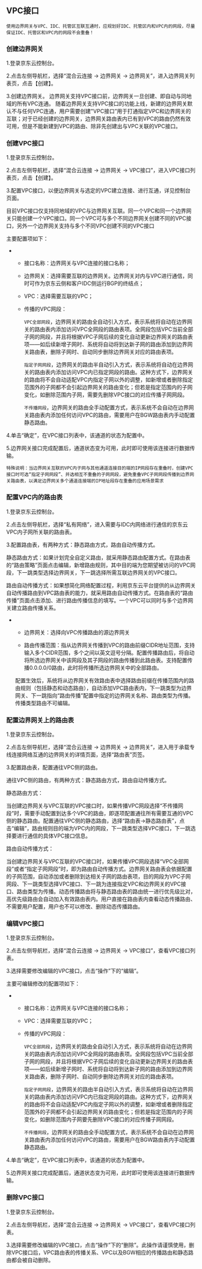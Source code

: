 ## VPC接口

``使用边界网关与VPC、IDC、托管区互联互通时，应规划好IDC、托管区内和VPC内的网段，尽量保证IDC、托管区和VPC内的网段不会重叠！``



### 创建边界网关

1.登录京东云控制台。

2.点击左侧导航栏，选择“混合云连接 -> 边界网关 -> 边界网关”，进入边界网关列表页，点击【创建】。

3.创建边界网关。
  边界网关支持VPC接口前，边界网关一旦创建、即自动与同地域的所有VPC连通。
  随着边界网关支持VPC接口的功能上线，新建的边界网关默认不与任何VPC连通，用户需要创建"VPC接口”用于打通指定VPC和边界网关的互联；对于已经创建的边界网关，边界网关路由表内已有到VPC的路由仍然有效可用，但是不能新建到VPC的路由、除非先创建出与VPC关联的VPC接口。

### **创建VPC接口**

1.登录京东云控制台。

2.点击左侧导航栏，选择“混合云连接 -> 边界网关 -> VPC接口”，进入VPC接口列表页，点击【创建】。

3.配置VPC接口，以便边界网关与选定的VPC建立连接、进行互通，详见控制台页面。

目前VPC接口仅支持同地域的VPC与边界网关互联。同一个VPC和同一个边界网关只能创建一个VPC接口。同一个VPC可与多个不同边界网关创建不同的VPC接口，另外一个边界网关支持与多个不同VPC创建不同的VPC接口

主要配置项如下：

- - 接口名称：边界网关与VPC连接的接口名称；

  - 边界网关：选择需要互联的边界网关。边界网关对内与VPC进行通信，同时可作为京东云侧和客户IDC侧运行BGP的终结点；

  - VPC：选择需要互联的VPC；

  - 传播的VPC网段：

    ``VPC全部网段``，边界网关的路由全自动引入方式，表示系统将自动在边界网关的路由表内添加访问VPC全网段的路由表项。全网段包括VPC当前全部子网的网段，并且将根据VPC子网后续的变化自动更新边界网关的路由表项——如后续新增子网时、系统将自动将到达新子网的路由添加到边界网关路由表，删除子网时、自动同步删除边界网关对应的路由表项。

    ``指定子网网段``，边界网关的路由半自动引入方式，表示系统将自动在边界网关的路由表内添加访问VPC内已指定网段的路由。这种方式下，边界网关的路由将不会自动适配VPC内指定子网以外的调整，如新增或者删除指定范围外的子网都不会引起边界网关的路由变化；但若是指定范围内的子网变化，如删除范围内子网，需要先删除VPC接口的对应传播子网网段。

    ``不传播网段``，边界网关的路由全手动配置方式，表示系统不会自动在边界网关路由表内添加任何访问VPC的路由，需要用户在BGW路由表内手动配置静态路由。

4.单击“确定”，在VPC接口列表中，该通道的状态为配置中。

5.边界网关接口完成配置后，通道状态变为可用，此时即可使用该连接进行数据传输。

``特殊说明：当边界网关互联的VPC内子网与其他通道连接目的端的IP网段存在重叠时，创建VPC接口时可选“指定子网网段”、并选相互不重叠的子网网段，避免重叠VPC子网网段传播到边界网关路由表，以满足边界网关多个通道连接端的IP地址段存在重叠的应用场景需求``


### 配置VPC内的路由表

1.登录京东云控制台。

2.点击左侧导航栏，选择“私有网络”，进入需要与IDC内网络进行通信的京东云VPC内子网所关联的路由表。

3.配置路由表，有两种方式：静态路由方式，路由自动传播方式。

  静态路由方式：如果计划完全自定义路由，就采用静态路由配置方式。在路由表的“路由策略”页面点击编辑，新增路由规则，其中目的端为您期望被访问的VPC网段，下一跳类型选择边界网关，下一跳选择所需互联边界网关的VPC接口。

  路由自动传播方式：如果想简化网络配置过程，利用京东云平台提供的从边界网关自动传播路由到VPC路由表的能力，就采用路由自动传播方式。在路由表的“路由传播”页面点击添加、进行路由传播信息的填写。一个VPC可以同时与多个边界网关建立路由传播关系。

- - 边界网关：选择向VPC传播路由的源边界网关

  - 路由传播范围：指从边界网关传播到VPC的路由前缀CIDR地址范围，支持输入多个CIDR范围，多个之间以英文逗号分隔。配置传播路由后，将自动将所选边界网关中该网段及其子网段的路由传播到此路由表。支持配置传播0.0.0.0/0路由，此时将传播所选边界网关中的全部路由。

   配置生效后，系统将从边界网关有效路由表中选择路由前缀在传播范围内的路由规则（包括静态和动态路由），自动添加VPC路由表内，下一跳类型为边界网关、下一跳指向“路由传播”配置中指定的边界网关名称、路由类型为传播。传播类型路由不可编辑。

### **配置边界网关上的路由表**

1.登录京东云控制台。

2.点击左侧导航栏，选择“混合云连接 -> 边界网关 -> 边界网关”，进入用于承载专线连接网络互通的边界网关的详情页面，选择“路由表”页签。

3.配置路由表，配置通往VPC侧的路由。

通往VPC侧的路由，有两种方式：静态路由方式，路由自动传播方式。

静态路由方式：

当创建边界网关与VPC互联的VPC接口时，如果传播VPC网段选择“不传播网段”时，需要手动配置到达多个VPC的路由，即逐项配置通往所有需要互通的VPC侧的静态路由。配置通往VPC侧的静态路由，选择“路由表->静态路由表”，点击“编辑”，路由规则目的端为VPC内的网段，下一跳类型选择VPC接口，下一跳选择要进行通信的具体VPC接口信息。

路由自动传播方式：

当创建边界网关与VPC互联的VPC接口时，如果传播VPC网段选择“VPC全部网段”或者“指定子网网段”时，即为路由自动传播方式。边界网关路由表会依据配置的子网范围，自动添加或者删除到达相关子网的路由表项，目的网段为VPC子网网段、下一跳类型选择VPC接口、下一跳为连接指定VPC和边界网关的VPC接口、路由类型为传播。动态传播路由将与静态路由表的路由统一进行优先级比对，高优先级路由会自动加入有效路由表内。用户直接在路由表内查看动态传播路由、不需要用户配置，用户也不可以修改、删除动态传播路由。


### **编辑VPC接口**

1.登录京东云控制台。

2.点击左侧导航栏，选择“混合云连接 -> 边界网关 -> VPC接口”，查看VPC接口列表。

3.选择需要修改编辑的VPC接口，点击“操作”下的“编辑”。

主要可编辑修改的配置项如下：

- - 接口名称：边界网关与VPC连接的接口名称；

  - VPC：选择需要互联的VPC；

  - 传播的VPC网段：

    ``VPC全部网段``，边界网关的路由全自动引入方式，表示系统将自动在边界网关的路由表内添加访问VPC全网段的路由表项。全网段包括VPC当前全部子网的网段，并且将根据VPC子网后续的变化自动更新边界网关的路由表项——如后续新增子网时、系统将自动将到达新子网的路由添加到边界网关路由表，删除子网时、自动同步删除边界网关对应的路由表项。

    ``指定子网网段``，边界网关的路由半自动引入方式，表示系统将自动在边界网关的路由表内添加访问VPC内已指定网段的路由。这种方式下，边界网关的路由将不会自动适配VPC内指定子网以外的调整，如新增或者删除指定范围外的子网都不会引起边界网关的路由变化；但若是指定范围内的子网变化，如删除范围内子网要先删除VPC接口的对应传播子网网段。

    ``不传播网段``，边界网关的路由全手动配置方式，表示系统不会自动在边界网关路由表内添加任何访问VPC的路由，需要用户在BGW路由表内手动配置静态路由。

4.单击“确定”，在VPC接口列表中，该通道的状态为配置中。

5.边界网关接口完成配置后，通道状态变为可用，此时即可使用该连接进行数据传输。



### **删除VPC接口**

1.登录京东云控制台。

2.点击左侧导航栏，选择“混合云连接 -> 边界网关 -> VPC接口”，查看VPC接口列表。

3.选择需要修改编辑的VPC接口，点击“操作”下的“删除”。此操作请谨慎使用，删除VPC接口后，VPC路由表的传播关系、VPC以及BGW相应的传播路由和静态路由都会被自动删除。
